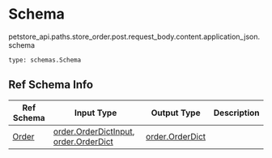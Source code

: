 # Schema
petstore_api.paths.store_order.post.request_body.content.application_json.schema
```
type: schemas.Schema
```

## Ref Schema Info
Ref Schema | Input Type | Output Type | Description
---------- | ---------- | ----------- | ------------
[Order](order.md) | [order.OrderDictInput](../../../../../../components/schema/order.md#orderdictinput), [order.OrderDict](../../../../../../components/schema/order.md#orderdict) | [order.OrderDict](../../../../../../components/schema/order.md#orderdict) |
